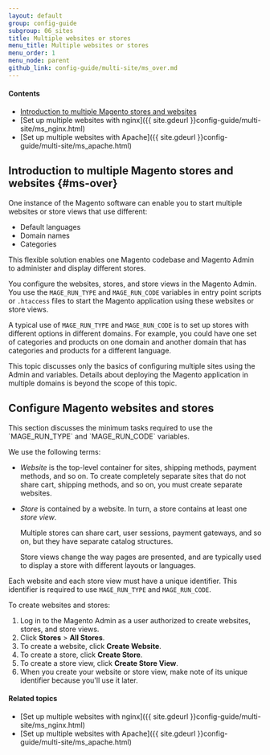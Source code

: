 ```yaml
---
layout: default
group: config-guide
subgroup: 06_sites
title: Multiple websites or stores
menu_title: Multiple websites or stores
menu_order: 1
menu_node: parent
github_link: config-guide/multi-site/ms_over.md
---
```


#### Contents
*	[Introduction to multiple Magento stores and websites](#ms-over)
*	[Set up multiple websites with nginx]({{ site.gdeurl }}config-guide/multi-site/ms_nginx.html)
*	[Set up multiple websites with Apache]({{ site.gdeurl }}config-guide/multi-site/ms_apache.html)

## Introduction to multiple Magento stores and websites {#ms-over}
One instance of the Magento software can enable you to start multiple websites or store views that use different:

*   Default languages
*   Domain names
*   Categories

This flexible solution enables one Magento codebase and Magento Admin to administer and display different stores.

You configure the websites, stores, and store views in the Magento Admin. You use the `MAGE_RUN_TYPE` and `MAGE_RUN_CODE` variables in entry point scripts or `.htaccess` files to start the Magento application using these websites or store views. 

A typical use of `MAGE_RUN_TYPE` and `MAGE_RUN_CODE` is to set up stores with different options in different domains. For example, you could have one set of categories and products on one domain and another domain that has categories and products for a different language.

<div class="bs-callout bs-callout-info" id="info">
<span class="glyphicon-class">
  <p>This topic discusses only the basics of configuring multiple sites using the Admin and variables. Details about deploying the Magento application in multiple domains is beyond the scope of this topic.</p></span>
</div>

<h2 id="magerun-conf">Configure Magento websites and stores</h2>
This section discusses the minimum tasks required to use the `MAGE_RUN_TYPE` and `MAGE_RUN_CODE` variables. 

We use the following terms:

*	*Website* is the top-level container for sites, shipping methods, payment methods, and so on. To create completely separate sites that do not share cart, shipping methods, and so on,  you must create separate websites. 

*	*Store* is contained by a website. In turn, a store contains at least one *store view*. 

	Multiple stores can share cart, user sessions, payment gateways, and so on, but they have separate catalog structures. 

	Store views change the way pages are presented, and are typically used to display a store with different layouts or languages. 

Each website and each store view must have a unique identifier. This identifier is required to use `MAGE_RUN_TYPE` and `MAGE_RUN_CODE`.

To create websites and stores:

1.	Log in to the Magento Admin as a user authorized to create websites, stores, and store views.
2.	Click **Stores** > **All Stores**.
3.	To create a website, click **Create Website**.
4.	To create a store, click **Create Store**.
5.	To create a store view, click **Create Store View**.
5.	When you create your website or store view, make note of its unique identifier because you'll use it later.



#### Related topics
*	[Set up multiple websites with nginx]({{ site.gdeurl }}config-guide/multi-site/ms_nginx.html)
*	[Set up multiple websites with Apache]({{ site.gdeurl }}config-guide/multi-site/ms_apache.html)